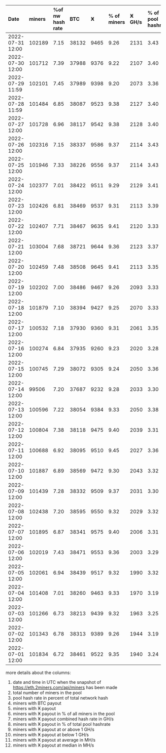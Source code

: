 |Date|miners|%of nw hash rate|BTC|Ӿ|% of miners|Ӿ GH/s|% of pool hashrate|>=1 GH/s|<1 GH/s|avg in MH/s|med in MH/s|
|:-|:-|:-|:-|:-|:-|:-|:-|:-|:-|:-|:-|
|2022-07-31 12:00|102189|7.15|38132|9465|9.26|2131|3.43|214|9251|222|121|
|2022-07-30 12:00|101712|7.39|37988|9376|9.22|2107|3.40|217|9159|221|121|
|2022-07-29 11:59|102101|7.45|37989|9398|9.20|2073|3.36|201|9197|217|121|
|2022-07-28 11:59|101484|6.85|38087|9523|9.38|2127|3.40|215|9308|223|121|
|2022-07-27 12:00|101728|6.96|38117|9542|9.38|2128|3.40|208|9334|222|121|
|2022-07-26 12:00|102316|7.15|38337|9586|9.37|2114|3.43|216|9370|218|121|
|2022-07-25 12:00|101946|7.33|38226|9556|9.37|2114|3.43|209|9347|219|121|
|2022-07-24 12:00|102377|7.01|38422|9511|9.29|2129|3.41|224|9287|220|121|
|2022-07-23 12:00|102426|6.81|38469|9537|9.31|2113|3.39|215|9322|219|121|
|2022-07-22 12:00|102407|7.71|38467|9635|9.41|2120|3.33|215|9420|219|126|
|2022-07-21 12:00|103004|7.68|38721|9644|9.36|2123|3.37|203|9441|218|121|
|2022-07-20 12:00|102459|7.48|38508|9645|9.41|2113|3.35|206|9439|218|121|
|2022-07-19 12:00|102202|7.00|38486|9467|9.26|2093|3.33|202|9265|219|121|
|2022-07-18 12:00|101879|7.10|38394|9427|9.25|2070|3.33|200|9227|216|121|
|2022-07-17 12:00|100532|7.18|37930|9360|9.31|2061|3.35|198|9162|219|121|
|2022-07-16 12:00|100274|6.84|37935|9260|9.23|2020|3.28|191|9069|216|121|
|2022-07-15 12:00|100745|7.29|38072|9305|9.24|2050|3.36|194|9111|218|121|
|2022-07-14 12:00|99506|7.20|37687|9232|9.28|2033|3.30|191|9041|220|121|
|2022-07-13 12:00|100596|7.22|38054|9384|9.33|2050|3.38|200|9184|217|121|
|2022-07-12 12:00|100804|7.38|38118|9475|9.40|2039|3.31|185|9290|214|121|
|2022-07-11 12:00|100688|6.92|38095|9510|9.45|2027|3.36|190|9320|212|121|
|2022-07-10 12:00|101887|6.89|38569|9472|9.30|2043|3.32|196|9276|213|116|
|2022-07-09 12:00|101439|7.28|38332|9509|9.37|2031|3.30|193|9316|213|116|
|2022-07-08 12:00|102438|7.20|38595|9550|9.32|2029|3.32|194|9356|210|116|
|2022-07-07 12:00|101895|6.87|38341|9575|9.40|2006|3.31|190|9385|208|116|
|2022-07-06 12:00|102019|7.43|38471|9553|9.36|2003|3.29|189|9364|208|116|
|2022-07-05 12:00|102061|6.94|38439|9517|9.32|1990|3.32|192|9325|206|116|
|2022-07-04 12:00|101408|7.01|38260|9463|9.33|1970|3.19|191|9272|207|116|
|2022-07-03 12:00|101266|6.73|38213|9439|9.32|1963|3.25|179|9260|206|116|
|2022-07-02 12:00|101343|6.78|38313|9389|9.26|1944|3.19|182|9207|204|116|
|2022-07-01 12:00|101834|6.72|38461|9522|9.35|1940|3.24|171|9351|202|116|
  
more details about the columns:  
1. date and time in UTC when the snapshot of https://eth.2miners.com/api/miners has been made  
2. total number of miners in the pool  
3. pool hash rate in percent of total network hash   
4. miners with BTC payout  
5. miners with Ӿ payout   
6. miners with Ӿ payout in % of all miners in the pool  
7. miners with Ӿ payout combined hash rate in GH/s  
8. miners with Ӿ payout in % of total pool hashrate  
9. miners with Ӿ payout at or above 1 GH/s  
10. miners with Ӿ payout at below 1 GH/s  
11. miners with Ӿ payout at average in MH/s  
12. miners with Ӿ payout at median in MH/s  
